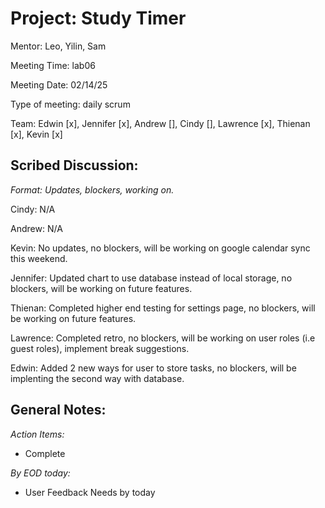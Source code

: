 # Project: Study Timer
Mentor: Leo, Yilin, Sam

Meeting Time: lab06

Meeting Date: 02/14/25

Type of meeting: daily scrum

Team: Edwin [x], Jennifer [x], Andrew [], Cindy [], Lawrence [x], Thienan [x], Kevin [x]

## Scribed Discussion:
_Format: Updates, blockers, working on._

Cindy: N/A

Andrew: N/A

Kevin: No updates, no blockers, will be working on google calendar sync this weekend. 

Jennifer: Updated chart to use database instead of local storage, no blockers, will be working on future features. 

Thienan: Completed higher end testing for settings page, no blockers, will be working on future features. 

Lawrence: Completed retro, no blockers, will be working on user roles (i.e guest roles), implement break suggestions. 

Edwin: Added 2 new ways for user to store tasks, no blockers, will be implenting the second way with database. 

## General Notes:

*Action Items:*
- Complete 

*By EOD today:*
- User Feedback Needs by today